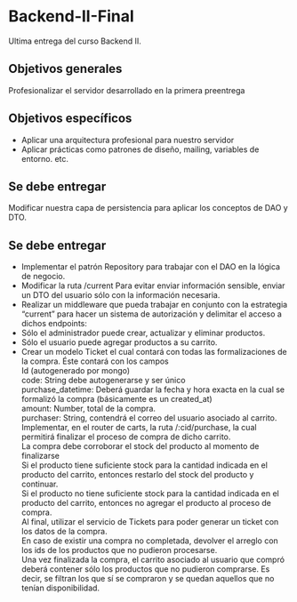# Backend-II-Final
Ultima entrega del curso Backend II.

## Objetivos generales  
  
Profesionalizar el servidor desarrollado en la primera preentrega  

## Objetivos específicos  
  
+ Aplicar una arquitectura profesional para nuestro servidor  
+ Aplicar prácticas como patrones de diseño, mailing, variables de entorno. etc.

## Se debe entregar

Modificar nuestra capa de persistencia para aplicar los conceptos de DAO y DTO.
  
## Se debe entregar  
  
+ Implementar el patrón Repository para trabajar con el DAO en la lógica de negocio.
+ Modificar la ruta  /current Para evitar enviar información sensible, enviar un DTO del usuario sólo con la información necesaria.
+ Realizar un middleware que pueda trabajar en conjunto con la estrategia “current” para hacer un sistema de autorización y delimitar el acceso a dichos endpoints:
+ Sólo el administrador puede crear, actualizar y eliminar productos.
+ Sólo el usuario puede agregar productos a su carrito.
+ Crear un modelo Ticket el cual contará con todas las formalizaciones de la compra. Éste contará con los campos  
Id (autogenerado por mongo)  
code: String debe autogenerarse y ser único  
purchase_datetime: Deberá guardar la fecha y hora exacta en la cual se formalizó la compra (básicamente es un created_at)  
amount: Number, total de la compra.  
purchaser: String, contendrá el correo del usuario asociado al carrito.  
Implementar, en el router de carts, la ruta /:cid/purchase, la cual permitirá finalizar el proceso de compra de dicho carrito.  
La compra debe corroborar el stock del producto al momento de finalizarse  
Si el producto tiene suficiente stock para la cantidad indicada en el producto del carrito, entonces restarlo del stock del producto y continuar.  
Si el producto no tiene suficiente stock para la cantidad indicada en el producto del carrito, entonces no agregar el producto al proceso de compra.  
Al final, utilizar el servicio de Tickets para poder generar un ticket con los datos de la compra.  
En caso de existir una compra no completada, devolver el arreglo con los ids de los productos que no pudieron procesarse.  
Una vez finalizada la compra, el carrito asociado al usuario que compró deberá contener sólo los productos que no pudieron comprarse. Es decir, se filtran los que sí se compraron y se quedan aquellos que no tenían disponibilidad.


  

  
  

